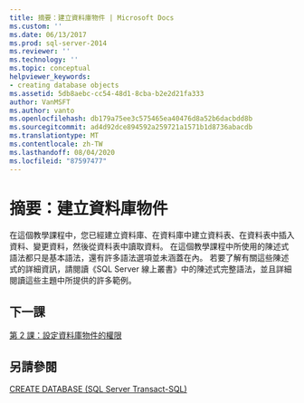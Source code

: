 ```yaml
---
title: 摘要：建立資料庫物件 | Microsoft Docs
ms.custom: ''
ms.date: 06/13/2017
ms.prod: sql-server-2014
ms.reviewer: ''
ms.technology: ''
ms.topic: conceptual
helpviewer_keywords:
- creating database objects
ms.assetid: 5db8aebc-cc54-48d1-8cba-b2e2d21fa333
author: VanMSFT
ms.author: vanto
ms.openlocfilehash: db179a75ee3c575465ea40476d8a52b6dacbdd8b
ms.sourcegitcommit: ad4d92dce894592a259721a1571b1d8736abacdb
ms.translationtype: MT
ms.contentlocale: zh-TW
ms.lasthandoff: 08/04/2020
ms.locfileid: "87597477"
---
```

# <a name="summary-creating-database-objects"></a>摘要：建立資料庫物件
  在這個教學課程中，您已經建立資料庫、在資料庫中建立資料表、在資料表中插入資料、變更資料，然後從資料表中讀取資料。 在這個教學課程中所使用的陳述式語法都只是基本語法，還有許多語法選項並未涵蓋在內。 若要了解有關這些陳述式的詳細資訊，請閱讀《SQL Server 線上叢書》中的陳述式完整語法，並且詳細閱讀這些主題中所提供的許多範例。  
  
## <a name="next-lesson"></a>下一課  
 [第 2 課：設定資料庫物件的權限](lesson-2-configuring-permissions-on-database-objects.md)  
  
## <a name="see-also"></a>另請參閱  
 [CREATE DATABASE &#40;SQL Server Transact-SQL&#41;](/sql/t-sql/statements/create-database-sql-server-transact-sql)  
  
  
